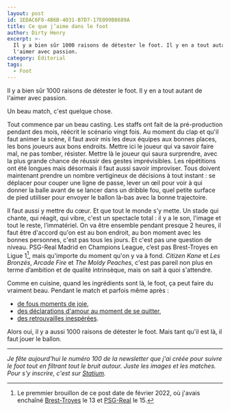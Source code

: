 ```yaml
---
layout: post
id: 1EDAC6F8-4B6B-4031-B7D7-17E099B8689A
title: Ce que j’aime dans le foot
author: Dirty Henry
excerpt: >-
  Il y a bien sûr 1000 raisons de détester le foot. Il y en a tout autant de
  l'aimer avec passion.
category: Éditorial
tags:
  - Foot
---
```


Il y a bien sûr 1000 raisons de détester le foot. Il y en a tout autant de
l'aimer avec passion.

Un beau match, c'est quelque chose.

Tout commence par un beau casting. Les staffs ont fait de la pré-production
pendant des mois, réécrit le scénario vingt fois. Au moment du clap et qu'il
faut animer la scène, il faut avoir mis les deux équipes aux bonnes places, les
bons joueurs aux bons endroits. Mettre ici le joueur qui va savoir faire mal, ne
pas tomber, résister. Mettre là le joueur qui saura surprendre, avec la plus
grande chance de réussir des gestes imprévisibles. Les répétitions ont été
longues mais désormais il faut aussi savoir improviser. Tous doivent maintenant
prendre un nombre vertigineux de décisions à tout instant : se déplacer pour
couper une ligne de passe, lever un œil pour voir à qui donner la balle avant de
se lancer dans un dribble fou, quel petite surface de pied utiiliser pour
envoyer le ballon là-bas avec la bonne trajectoire.

Il faut aussi y mettre du cœur. Et que tout le monde s'y mette. Un stade qui
chante, qui réagit, qui vibre, c'est un spectacle total : il y a le son, l'image
et tout le reste, l’immatériel. On va être ensemble pendant presque 2 heures, il
faut être d'accord qu'on est au bon endroit, au bon moment avec les bonnes
personnes, c'est pas tous les jours. Et c'est pas une question de niveau.
PSG-Real Madrid en Champions League, c’est pas Brest-Troyes en Ligue 1[^1], mais
qu'importe du moment qu'on y va à fond. _Citizen Kane_ et _Les Bronzés_, _Arcade
Fire_ et _The Moldy Peaches_, c'est pas pareil non plus en terme d’ambition et
de qualité intrinsèque, mais on sait à quoi s'attendre.

Comme en cuisine, quand les ingrédients sont là, le foot, ça peut faire du
vraiment beau. Pendant le match et parfois même après :

- [de fous moments de joie][3],
- [des déclarations d'amour au moment de se quitter][4],
- [des retrouvailles inespérées][5].

Alors oui, il y a aussi 1000 raisons de détester le foot. Mais tant qu'il est
là, il faut jouer le ballon.

---

_Je fête aujourd’hui le numéro 100 de la newsletter que j'ai créée pour suivre
le foot tout en filtrant tout le bruit autour. Juste les images et les matches.
Pour s'y inscrire, c'est sur [Statium][6]._

[^1]:
    Le premmier brouillon de ce post date de février 2022, où j'avais enchaîné
    [Brest-Troyes][1] le 13 et [PSG-Real][2] le 15.

[1]: https://fbref.com/en/matches/733d6293/Brest-Troyes-February-13-2022-Ligue-1
[2]:
  https://fbref.com/en/matches/59e6b28f/Paris-Saint-Germain-Real-Madrid-February-15-2022-Champions-League
[3]:
  https://twitter.com/TrabzonBelTr/status/1520888648018894848
  "Les fans de Trabzonspor qui fêtent un titre"
[4]:
  https://twitter.com/FabrizioRomano/status/1526312028280918017?s=20&t=DoTvgprnSNjgDbgX_cwPEQ
  "Les pleurs de Dybala au moment de dire au revoir à la Juventus"
[5]:
  https://www.youtube.com/watch?v=ydvUz_Pq7Lc
  "Eriksen rejoue après qu'on eut craint le voir mourir sur un terrain"
[6]: https://www.statium.app
